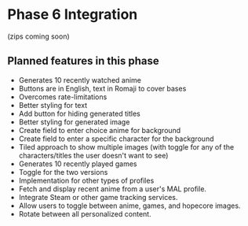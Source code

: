 # Phase 6 Integration
(zips coming soon)

## **Planned features in this phase**
- Generates 10 recently watched anime
- Buttons are in English, text in Romaji to cover bases
- Overcomes rate-limitations
- Better styling for text
- Add button for hiding generated titles
- Better styling for generated image
- Create field to enter choice anime for background
- Create field to enter a specific character for the background
- Tiled approach to show multiple images (with toggle for any of the characters/titles the user doesn't want to see)
- Generates 10 recently played games
- Toggle for the two versions
- Implementation for other types of profiles
- Fetch and display recent anime from a user's MAL profile.
- Integrate Steam or other game tracking services.
- Allow users to toggle between anime, games, and hopecore images.
- Rotate between all personalized content.